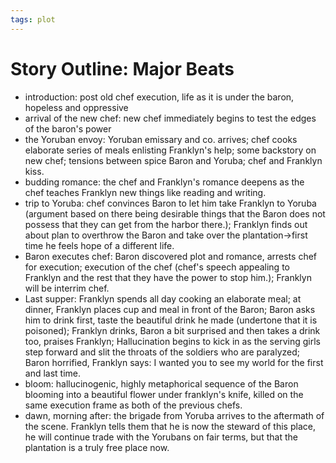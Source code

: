 ```yaml
---
tags: plot
---
```

# Story Outline: Major Beats
- introduction: post old chef execution, life as it is under the baron, hopeless and oppressive
- arrival of the new chef: new chef immediately begins to test the edges of the baron's power
- the Yoruban envoy: Yoruban emissary and co. arrives; chef cooks elaborate series of meals enlisting Franklyn's help; some backstory on new chef; tensions between spice Baron and Yoruba; chef and Franklyn kiss.
- budding romance: the chef and Franklyn's romance deepens as the chef teaches Franklyn new things like reading and writing.
- trip to Yoruba: chef convinces Baron to let him take Franklyn to Yoruba (argument based on there being desirable things that the Baron does not possess that they can get from the harbor there.); Franklyn finds out about plan to overthrow the Baron and take over the plantation->first time he feels hope of a different life.
- Baron executes chef: Baron discovered plot and romance, arrests chef for execution; execution of the chef (chef's speech appealing to Franklyn and the rest that they have the power to stop him.); Franklyn will be interrim chef.
- Last supper: Franklyn spends all day cooking an elaborate meal; at dinner, Franklyn places cup and meal in front of the Baron; Baron asks him to drink first, taste the beautiful drink he made (undertone that it is poisoned); Franklyn drinks, Baron a bit surprised and then takes a drink too, praises Franklyn; Hallucination begins to kick in as the serving girls step forward and slit the throats of the soldiers who are paralyzed; Baron horrified, Franklyn says: I wanted you to see my world for the first and last time.
- bloom: hallucinogenic, highly metaphorical sequence of the Baron blooming into a beautiful flower under franklyn's knife, killed on the same execution frame as both of the previous chefs.
- dawn, morning after: the brigade from Yoruba arrives to the aftermath of the scene. Franklyn tells them that he is now the steward of this place, he will continue trade with the Yorubans on fair terms, but that the plantation is a truly free place now.